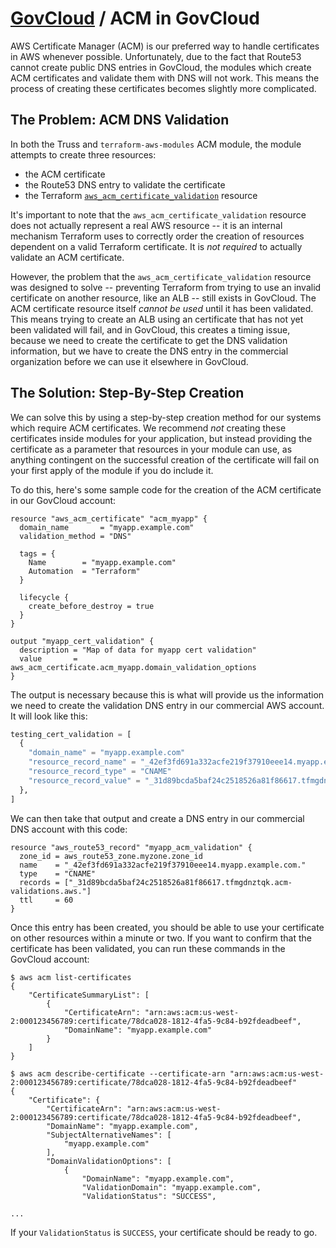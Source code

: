# [GovCloud](./README.md) / ACM in GovCloud

AWS Certificate Manager (ACM) is our preferred way to handle certificates
in AWS whenever possible. Unfortunately, due to the fact that Route53
cannot create public DNS entries in GovCloud, the modules which create
ACM certificates and validate them with DNS will not work. This means the
process of creating these certificates becomes slightly more complicated.

## The Problem: ACM DNS Validation

In both the Truss and `terraform-aws-modules` ACM module, the module
attempts to create three resources:

* the ACM certificate
* the Route53 DNS entry to validate the certificate
* the Terraform [`aws_acm_certificate_validation`](https://www.terraform.io/docs/providers/aws/r/acm_certificate_validation.html) resource

It's important to note that the `aws_acm_certificate_validation` resource
does not actually represent a real AWS resource -- it is an internal
mechanism Terraform uses to correctly order the creation of resources
dependent on a valid Terraform certificate. It is *not required* to
actually validate an ACM certificate.

However, the problem that the `aws_acm_certificate_validation` resource
was designed to solve -- preventing Terraform from trying to use an
invalid certificate on another resource, like an ALB -- still exists in
GovCloud. The ACM certificate resource itself *cannot be used* until it
has been validated. This means trying to create an ALB using an certificate
that has not yet been validated will fail, and in GovCloud, this creates
a timing issue, because we need to create the certificate to get the
DNS validation information, but we have to create the DNS entry in the
commercial organization before we can use it elsewhere in GovCloud.

## The Solution: Step-By-Step Creation

We can solve this by using a step-by-step creation method for our systems
which require ACM certificates. We recommend *not* creating these
certificates inside modules for your application, but instead providing
the certificate as a parameter that resources in your module can use, as
anything contingent on the successful creation of the certificate will fail
on your first apply of the module if you do include it.

To do this, here's some sample code for the creation of the ACM certificate
in our GovCloud account:

```hcl
resource "aws_acm_certificate" "acm_myapp" {
  domain_name       = "myapp.example.com"
  validation_method = "DNS"

  tags = {
    Name        = "myapp.example.com"
    Automation  = "Terraform"
  }

  lifecycle {
    create_before_destroy = true
  }
}

output "myapp_cert_validation" {
  description = "Map of data for myapp cert validation"
  value       = aws_acm_certificate.acm_myapp.domain_validation_options
}
```

The output is necessary because this is what will provide us the information
we need to create the validation DNS entry in our commercial AWS account. It
will look like this:

```terraform
testing_cert_validation = [
  {
    "domain_name" = "myapp.example.com"
    "resource_record_name" = "_42ef3fd691a332acfe219f37910eee14.myapp.example.com."
    "resource_record_type" = "CNAME"
    "resource_record_value" = "_31d89bcda5baf24c2518526a81f86617.tfmgdnztqk.acm-validations.aws."
  },
]
```

We can then take that output and create a DNS entry in our commercial DNS
account with this code:

```hcl
resource "aws_route53_record" "myapp_acm_validation" {
  zone_id = aws_route53_zone.myzone.zone_id
  name    = "_42ef3fd691a332acfe219f37910eee14.myapp.example.com."
  type    = "CNAME"
  records = ["_31d89bcda5baf24c2518526a81f86617.tfmgdnztqk.acm-validations.aws."]
  ttl     = 60
}
```

Once this entry has been created, you should be able to use your certificate
on other resources within a minute or two. If you want to confirm that the
certificate has been validated, you can run these commands in the GovCloud
account:

```console
$ aws acm list-certificates
{
    "CertificateSummaryList": [
        {
            "CertificateArn": "arn:aws:acm:us-west-2:000123456789:certificate/78dca028-1812-4fa5-9c84-b92fdeadbeef",
            "DomainName": "myapp.example.com"
        }
    ]
}

$ aws acm describe-certificate --certificate-arn "arn:aws:acm:us-west-2:000123456789:certificate/78dca028-1812-4fa5-9c84-b92fdeadbeef"
{
    "Certificate": {
        "CertificateArn": "arn:aws:acm:us-west-2:000123456789:certificate/78dca028-1812-4fa5-9c84-b92fdeadbeef",
        "DomainName": "myapp.example.com",
        "SubjectAlternativeNames": [
            "myapp.example.com"
        ],
        "DomainValidationOptions": [
            {
                "DomainName": "myapp.example.com",
                "ValidationDomain": "myapp.example.com",
                "ValidationStatus": "SUCCESS",

...
```

If your `ValidationStatus` is `SUCCESS`, your certificate should be ready to go.
